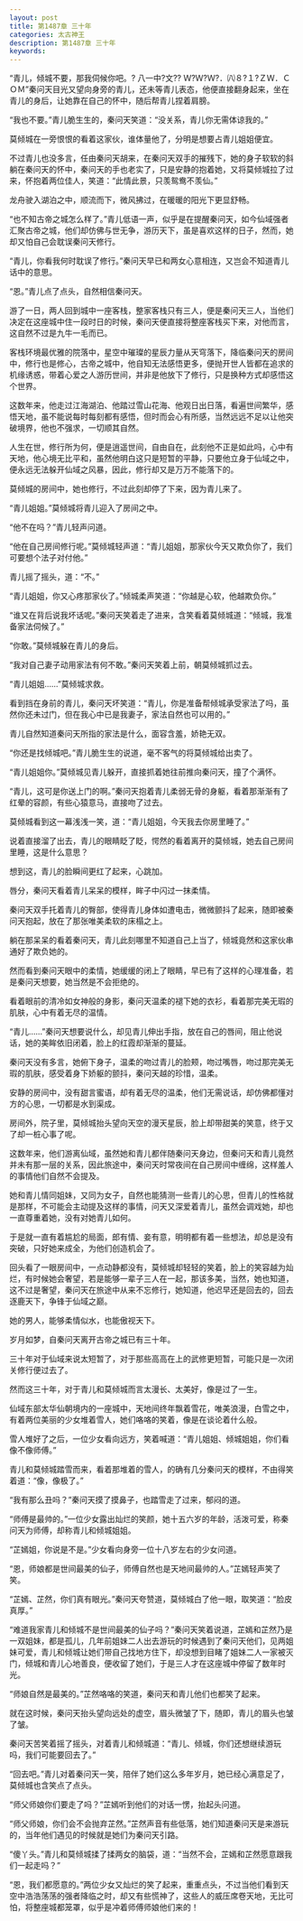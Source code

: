 ```yaml
---
layout: post
title: 第1487章 三十年
categories: 太古神王
description: 第1487章 三十年
keywords:
---
```


“青儿，倾城不要，那我伺候你吧。? 八一中?文?? Ｗ?Ｗ?Ｗ?．㈧８?１?ＺＷ．ＣＯＭ”秦问天目光又望向身旁的青儿，还未等青儿表态，他便直接翻身起来，坐在青儿的身后，让她靠在自己的怀中，随后帮青儿捏着肩膀。

“我也不要。”青儿脆生生的，秦问天笑道：“没关系，青儿你无需体谅我的。”

莫倾城在一旁恨恨的看着这家伙，谁体量他了，分明是想要占青儿姐姐便宜。

不过青儿也没多言，任由秦问天胡来，在秦问天双手的摧残下，她的身子软软的斜躺在秦问天的怀中，秦问天的手也老实了，只是安静的抱着她，又将莫倾城拉了过来，怀抱着两位佳人，笑道：“此情此景，只羡鸳鸯不羡仙。”

龙舟驶入湖泊之中，顺流而下，微风拂过，在暖暖的阳光下更显舒畅。

“也不知古帝之城怎么样了。”青儿低语一声，似乎是在提醒秦问天，如今仙域强者汇聚古帝之城，他们却仿佛与世无争，游历天下，虽是喜欢这样的日子，然而，她却又怕自己会耽误秦问天修行。

“青儿，你看我何时耽误了修行。”秦问天早已和两女心意相连，又岂会不知道青儿话中的意思。

“恩。”青儿点了点头，自然相信秦问天。

游了一日，两人回到城中一座客栈，整家客栈只有三人，便是秦问天三人，当他们决定在这座城中住一段时日的时候，秦问天便直接将整座客栈买下来，对他而言，这自然不过是九牛一毛而已。

客栈环境最优雅的院落中，星空中璀璨的星辰力量从天穹落下，降临秦问天的房间中，修行也是修心，古帝之城中，他自知无法感悟更多，便抛开世人皆都在追求的机缘诱惑，带着心爱之人游历世间，并非是他放下了修行，只是换种方式却感悟这个世界。

这数年来，他走过江海湖泊、他踏过雪山花海、他观日出日落，看遍世间繁华，感悟天地，虽不能说每时每刻都有感悟，但时而会心有所感，当然远远不足以让他突破境界，他也不强求，一切顺其自然。

人生在世，修行所为何，便是逍遥世间，自由自在，此刻他不正是如此吗，心中有天地，他心境无比平和，虽然他明白这只是短暂的平静，只要他立身于仙域之中，便永远无法躲开仙域之风暴，因此，修行却又是万万不能落下的。

莫倾城的房间中，她也修行，不过此刻却停了下来，因为青儿来了。

“青儿姐姐。”莫倾城将青儿迎入了房间之中。

“他不在吗？”青儿轻声问道。

“他在自己房间修行呢。”莫倾城轻声道：“青儿姐姐，那家伙今天又欺负你了，我们可要想个法子对付他。”

青儿摇了摇头，道：“不。”

“青儿姐姐，你又心疼那家伙了。”倾城柔声笑道：“你越是心软，他越欺负你。”

“谁又在背后说我坏话呢。”秦问天笑着走了进来，含笑看着莫倾城道：“倾城，我准备家法伺候了。”

“你敢。”莫倾城躲在青儿的身后。

“我对自己妻子动用家法有何不敢。”秦问天笑着上前，朝莫倾城抓过去。

“青儿姐姐……”莫倾城求救。

看到挡在身前的青儿，秦问天坏笑道：“青儿，你是准备帮倾城承受家法了吗，虽然你还未过门，但在我心中已是我妻子，家法自然也可以用的。”

青儿自然知道秦问天所指的家法是什么，面容含羞，娇艳无双。

“你还是找倾城吧。”青儿脆生生的说道，毫不客气的将莫倾城给出卖了。

“青儿姐姐你。”莫倾城见青儿躲开，直接抓着她往前推向秦问天，撞了个满怀。

“青儿，这可是你送上门的啊。”秦问天抱着青儿柔弱无骨的身躯，看着那渐渐有了红晕的容颜，有些心猿意马，直接吻了过去。

莫倾城看到这一幕浅浅一笑，道：“青儿姐姐，今天我去你房里睡了。”

说着直接溜了出去，青儿的眼睛眨了眨，愕然的看着离开的莫倾城，她去自己房间里睡，这是什么意思？

想到这，青儿的脸瞬间更红了起来，心跳加。

唇分，秦问天看着青儿呆呆的模样，眸子中闪过一抹柔情。

秦问天双手托着青儿的臀部，使得青儿身体如遭电击，微微颤抖了起来，随即被秦问天抱起，放在了那张唯美柔软的床榻之上。

躺在那呆呆的看着秦问天，青儿此刻哪里不知道自己上当了，倾城竟然和这家伙串通好了欺负她的。

然而看到秦问天眼中的柔情，她缓缓的闭上了眼睛，早已有了这样的心理准备，若是秦问天想要，她当然是不会拒绝的。

看着眼前的清冷如女神般的身影，秦问天温柔的褪下她的衣衫，看着那完美无瑕的肌肤，心中有着无尽的温情。

“青儿……”秦问天想要说什么，却见青儿伸出手指，放在自己的唇间，阻止他说话，她的美眸依旧闭着，脸上的红霞却渐渐的蔓延。

秦问天没有多言，她俯下身子，温柔的吻过青儿的脸颊，吻过嘴唇，吻过那完美无瑕的肌肤，感受着身下娇躯的颤抖，秦问天越的珍惜，温柔。

安静的房间中，没有甜言蜜语，却有着无尽的温柔，他们无需说话，却仿佛都懂对方的心思，一切都是水到渠成。

房间外，院子里，莫倾城抬头望向天空的漫天星辰，脸上却带甜美的笑意，终于又了却一桩心事了呢。

这数年来，他们游离仙域，虽然她和青儿都伴随秦问天身边，但秦问天和青儿竟然并未有那一层的关系，因此旅途中，秦问天时常夜间在自己房间中缠绵，这样羞人的事情他们自然不会提及。

她和青儿情同姐妹，又同为女子，自然也能猜测一些青儿的心思，但青儿的性格就是那样，不可能会主动提及这样的事情，问天又深爱着青儿，虽然会调戏她，却也一直尊重着她，没有对她青儿如何。

于是就一直有着尴尬的局面，郎有情、妾有意，明明都有着一些想法，却总是没有突破，只好她来成全，为他们创造机会了。

回头看了一眼房间中，一点动静都没有，莫倾城却轻轻的笑着，脸上的笑容越为灿烂，有时候她会奢望，若是能够一辈子三人在一起，那该多美，当然，她也知道，这不过是奢望，秦问天在旅途中从来不忘修行，她知道，他迟早还是回去的，回去逐鹿天下，争锋于仙域之巅。

她的男人，能够柔情似水，也能傲视天下。

岁月如梦，自秦问天离开古帝之城已有三十年。

三十年对于仙域来说太短暂了，对于那些高高在上的武修更短暂，可能只是一次闭关修行便过去了。

然而这三十年，对于青儿和莫倾城而言太漫长、太美好，像是过了一生。

仙域东部太华仙朝境内的一座城中，天地间终年飘着雪花，唯美浪漫，白雪之中，有着两位美丽的少女堆着雪人，她们咯咯的笑着，像是在谈论着什么般。

雪人堆好了之后，一位少女看向远方，笑着喊道：“青儿姐姐、倾城姐姐，你们看像不像师傅。”

青儿和莫倾城踏雪而来，看着那堆着的雪人，的确有几分秦问天的模样，不由得笑着道：“像，像极了。”

“我有那么丑吗？”秦问天摸了摸鼻子，也踏雪走了过来，郁闷的道。

“师傅是最帅的。”一位少女露出灿烂的笑颜，她十五六岁的年龄，活泼可爱，称秦问天为师傅，却称青儿和倾城姐姐。

“芷嫣姐，你说是不是。”少女看向身旁一位十八岁左右的少女问道。

“恩，师娘都是世间最美的仙子，师傅自然也是天地间最帅的人。”芷嫣轻声笑了笑。

“芷嫣、芷然，你们真有眼光。”秦问天夸赞道，莫倾城白了他一眼，取笑道：“脸皮真厚。”

“难道我家青儿和倾城不是世间最美的仙子吗？”秦问天笑着说道，芷嫣和芷然乃是一双姐妹，都是孤儿，几年前姐妹二人出去游玩的时候遇到了秦问天他们，见两姐妹可爱，青儿和倾城让她们带自己找地方住下，却没想到目睹了姐妹二人一家被灭门，倾城和青儿心地善良，便收留了她们，于是三人才在这座城中停留了数年时光。

“师娘自然是最美的。”芷然咯咯的笑道，秦问天和青儿他们也都笑了起来。

就在这时候，秦问天抬头望向远处的虚空，眉头微皱了下，随即，青儿的眉头也皱了皱。

秦问天苦笑着摇了摇头，对着青儿和倾城道：“青儿、倾城，你们还想继续游玩吗，我们可能要回去了。”

“回去吧。”青儿对着秦问天一笑，陪伴了她们这么多年岁月，她已经心满意足了，莫倾城也含笑点了点头。

“师父师娘你们要走了吗？”芷嫣听到他们的对话一愣，抬起头问道。

“师父师娘，你们会不会抛弃芷然。”芷然声音有些低落，她们知道秦问天是来游玩的，当年他们遇见的时候就是她们为秦问天引路。

“傻丫头。”青儿和莫倾城揉了揉两女的脑袋，道：“当然不会，芷嫣和芷然愿意跟我们一起走吗？”

“恩，我们都愿意的。”两位少女又灿烂的笑了起来，重重点头，不过当他们看到天空中浩浩荡荡的强者降临之时，却又有些慌神了，这些人的威压席卷天地，无比可怕，将整座城都笼罩，似乎是冲着师傅师娘他们来的！
